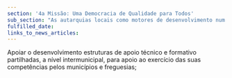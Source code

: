```yaml
---
section: '4a Missão: Uma Democracia de Qualidade para Todos'
sub_section: "As autarquias locais como motores de desenvolvimento num país descentralizado"
fulfilled_date:
links_to_news_articles:
---
```


Apoiar o desenvolvimento estruturas de apoio técnico e formativo partilhadas, a nível intermunicipal, para apoio ao exercício das suas competências pelos municípios e freguesias;